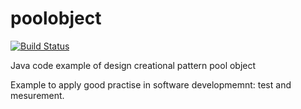 poolobject
==========

[![Build Status](https://travis-ci.org/apm1005/poolobject.svg?branch=master)](https://travis-ci.org/apm1005/poolobject)

Java code example of  design creational pattern pool object

Example to apply good practise in software developmemnt: test and mesurement.
